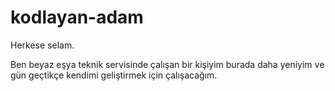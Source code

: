 # kodlayan-adam 

Herkese selam.

Ben beyaz eşya teknik servisinde çalışan bir kişiyim burada daha yeniyim ve gün geçtikçe kendimi geliştirmek için çalışacağım.
